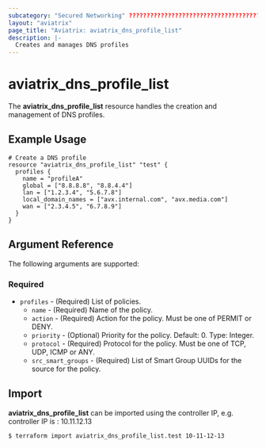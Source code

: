 ```yaml
---
subcategory: "Secured Networking" ???????????????????????????????????????/
layout: "aviatrix"
page_title: "Aviatrix: aviatrix_dns_profile_list"
description: |-
  Creates and manages DNS profiles
---
```


# aviatrix_dns_profile_list

The **aviatrix_dns_profile_list** resource handles the creation and management of DNS profiles.

## Example Usage

```hcl
# Create a DNS profile
resource "aviatrix_dns_profile_list" "test" {
  profiles {
    name = "profileA"
    global = ["8.8.8.8", "8.8.4.4"]
    lan = ["1.2.3.4", "5.6.7.8"]
    local_domain_names = ["avx.internal.com", "avx.media.com"]
    wan = ["2.3.4.5", "6.7.8.9"]
  }
}
```

## Argument Reference

The following arguments are supported:

### Required

* `profiles` - (Required) List of policies.
    * `name` - (Required) Name of the policy.
    * `action` - (Required) Action for the policy. Must be one of PERMIT or DENY.
    * `priority` - (Optional)  Priority for the policy. Default: 0. Type: Integer.
    * `protocol` - (Required) Protocol for the policy. Must be one of TCP, UDP, ICMP or ANY.
    * `src_smart_groups` - (Required) List of Smart Group UUIDs for the source for the policy.

## Import

**aviatrix_dns_profile_list** can be imported using the controller IP, e.g. controller IP is : 10.11.12.13

```
$ terraform import aviatrix_dns_profile_list.test 10-11-12-13
```
